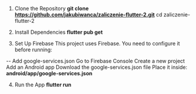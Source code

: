 1. Clone the Repository
**git clone https://github.com/jakubiwanca/zaliczenie-flutter-2.git**
cd zaliczenie-flutter-2

2. Install Dependencies
**flutter pub get**

3. Set Up Firebase
This project uses Firebase. You need to configure it before running:

-- Add google-services.json
Go to Firebase Console
Create a new project
Add an Android app
Download the google-services.json file
Place it inside:
**android/app/google-services.json**

4. Run the App
**flutter run**

